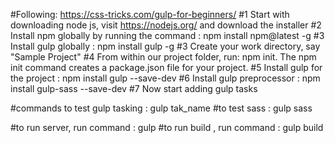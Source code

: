 #Following: https://css-tricks.com/gulp-for-beginners/
#1 Start with downloading node js, visit https://nodejs.org/ and download the installer
#2 Install npm globally by running the command : npm install npm@latest -g
#3 Install gulp globally : npm install gulp -g
#3 Create your work directory, say "Sample Project"
#4 From within our project folder, run: npm init. The npm init command creates a package.json file for your project. 
#5 Install gulp for the project : npm install gulp --save-dev
#6 Install gulp preprocessor : npm install gulp-sass --save-dev
#7 Now start adding gulp tasks

#commands to test gulp tasking : gulp tak_name
#to test sass : gulp sass

#to run server, run command : gulp 
#to run build , run command : gulp build